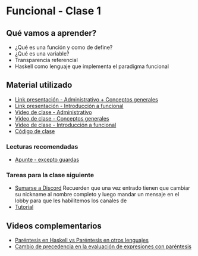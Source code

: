 # Funcional - Clase 1

## Qué vamos a aprender?

* ¿Qué es una función y como de define?
* ¿Qué es una variable?
* Transparencia referencial
* Haskell como lenguaje que implementa el paradigma funcional

## Material utilizado

* [Link presentación - Administrativo + Conceptos generales](https://docs.google.com/presentation/d/1DvsCoMK6CM5yU8k3V5NSo-jqHh9K2Q7_Flah5l1EQUw/edit)
* [Link presentación - Introducción a funcional](https://docs.google.com/presentation/d/18NvUzBHBzAmhYryeHbXmYTDHHULP-iLosrErA5RPkqU/edit?usp=sharing)
* [Video de clase - Administrativo](https://youtu.be/Qe-MAxhrYW4)
* [Video de clase - Conceptos generales](https://youtu.be/0WtKf0Is9pM)
* [Video de clase - Introducción a funcional](https://youtu.be/-Rnenn9L71o)
* [Código de clase](https://github.com/pdep-utn/sabados-tarde/blob/master/seguimiento/2021/funcional/practica/clase-1.hs)

### Lecturas recomendadas

* [Apunte - excepto guardas](https://docs.google.com/document/d/1W5BcOmIJMCylqAjqPw1RzPlujycbvNJueh8-Uyc2fMY)

### Tareas para la clase siguiente

* [Sumarse a Discord](https://discord.gg/DJrT7W)
    Recuerden que una vez entrado tienen que cambiar su nickname al nombre completo y luego mandar un mensaje en el lobby para que les habilitemos los canales de
* [Tutorial](https://youtu.be/A7eZOivOid4)

## Videos complementarios

* [Paréntesis en Haskell vs Paréntesis en otros lenguajes](https://www.youtube.com/watch?v=WV1fPlFAw8M)
* [Cambio de precedencia en la evaluación de expresiones con paréntesis](https://www.youtube.com/watch?v=ymCuneefgKU&t=28s)
